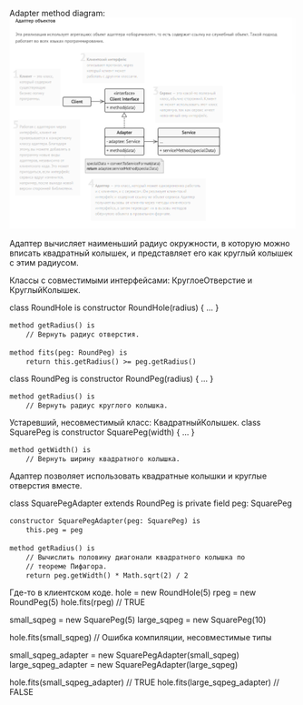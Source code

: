 Adapter method diagram:
![](./Adapter.png)

Адаптер вычисляет наименьший радиус окружности, в которую можно вписать квадратный колышек, и представляет его как круглый колышек с этим радиусом.


Классы с совместимыми интерфейсами: КруглоеОтверстие и
КруглыйКолышек.

class RoundHole is
    constructor RoundHole(radius) { ... }

    method getRadius() is
        // Вернуть радиус отверстия.

    method fits(peg: RoundPeg) is
        return this.getRadius() >= peg.getRadius()

class RoundPeg is
    constructor RoundPeg(radius) { ... }

    method getRadius() is
        // Вернуть радиус круглого колышка.

Устаревший, несовместимый класс: КвадратныйКолышек.
class SquarePeg is
    constructor SquarePeg(width) { ... }

    method getWidth() is
        // Вернуть ширину квадратного колышка.        

Адаптер позволяет использовать квадратные колышки и круглые
отверстия вместе.   

class SquarePegAdapter extends RoundPeg is
    private field peg: SquarePeg

    constructor SquarePegAdapter(peg: SquarePeg) is
        this.peg = peg

    method getRadius() is
        // Вычислить половину диагонали квадратного колышка по
        // теореме Пифагора.
        return peg.getWidth() * Math.sqrt(2) / 2

Где-то в клиентском коде.
hole = new RoundHole(5)
rpeg = new RoundPeg(5)
hole.fits(rpeg) // TRUE

small_sqpeg = new SquarePeg(5)
large_sqpeg = new SquarePeg(10)

hole.fits(small_sqpeg) // Ошибка компиляции, несовместимые типы

small_sqpeg_adapter = new SquarePegAdapter(small_sqpeg)
large_sqpeg_adapter = new SquarePegAdapter(large_sqpeg)

hole.fits(small_sqpeg_adapter) // TRUE
hole.fits(large_sqpeg_adapter) // FALSE